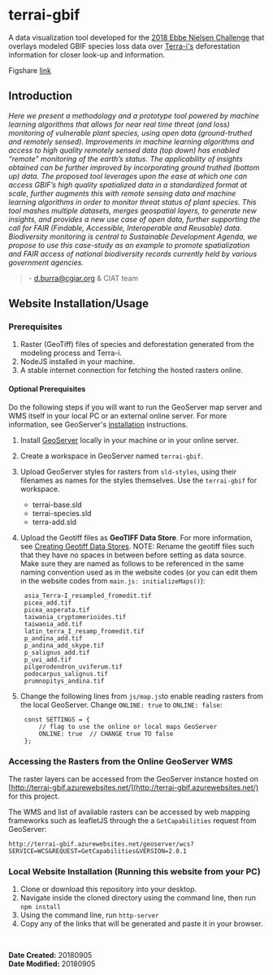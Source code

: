 # terrai-gbif


A data visualization tool developed for the [2018 Ebbe Nielsen Challenge](https://www.gbif.org/news/1GQURfK5jS4Iq4O06Y0EK4/2018-gbif-ebbe-nielsen-challenge-seeks-open-data-innovations-for-biodiversity) that overlays modeled GBIF species loss data over [Terra-i's](http://terra-i.org/terra-i.html) deforestation information for closer look-up and information.

Figshare [link](https://figshare.com/s/0b556b9d4c4a5d6f0e9c)

## Introduction

*Here we present a methodology and a prototype tool powered by machine learning algorithms that allows for near real time threat (and loss) monitoring of vulnerable plant species, using open data (ground-truthed and remotely sensed). Improvements in machine learning algorithms and access to high quality remotely sensed data (top down) has enabled “remote” monitoring of the earth’s status. The applicability of insights obtained can be further improved by incorporating ground truthed (bottom up) data. The proposed tool leverages upon the ease at which one can access GBIF’s high quality spatialized data in a standardized format at scale, further augments this with remote sensing data and machine learning algorithms in order to monitor threat status of plant species. This tool mashes multiple datasets, merges geospatial layers, to generate new insights, and provides a new use case of open data, further supporting the call for FAIR (Findable, Accessible, Interoperable and Reusable) data. Biodiversity monitoring is central to Sustainable Development Agenda, we propose to use this case-study as an example to promote spatialization and FAIR access of national biodiversity records currently held by various government agencies.*
> 
> \- d.burra@cgiar.org & CIAT team


## Website Installation/Usage

### Prerequisites

1. Raster (GeoTiff) files of species and deforestation generated from the modeling process and Terra-i.
2. NodeJS installed in your machine.
3. A stable internet connection for fetching the hosted rasters online.

#### Optional Prerequisites

Do the following steps if you will want to run the GeoServer map server and WMS itself in your local PC or an external online server. For more information, see GeoServer's [installation](http://docs.geoserver.org/stable/en/user/installation/win_installer.html) instructions.

1. Install [GeoServer](http://geoserver.org/) locally in your machine or in your online server. 
2. Create a workspace in GeoServer named `terrai-gbif`.
3. Upload GeoServer styles for rasters from `sld-styles`, using their filenames as names for the styles themselves. Use the `terrai-gbif` for workspace.
	- terrai-base.sld
	- terrai-species.sld
	- terra-add.sld
4. Upload the Geotiff files as **GeoTIFF Data Store**. For more information, see [Creating Geotiff Data Stores](https://geoserver.geo-solutions.it/edu/en/adding_data/add_geotiff.html). NOTE: Rename the geotiff files such that they have no spaces in between before setting as data source. Make sure they are named as follows to be referenced in the same naming convention used as in the website codes (or you can edit them in the website codes from `main.js: initializeMaps()`):

		asia_Terra-I_resampled_fromedit.tif
		picea_add.tif
		picea_asperata.tif
		taiwania_cryptomerioides.tif
		taiwania_add.tif
		latin_terra_I_resamp_fromedit.tif
		p_andina_add.tif
		p_andina_add_skype.tif
		p_salignus_add.tif
		p_uvi_add.tif
		pilgerodendron_uviferum.tif
		podocarpus_salignus.tif
		prumnopitys_andina.tif

5. Change the following lines from `js/map.js`to enable reading rasters from the local GeoServer. Change `ONLINE: true` to `ONLINE: false`:

		const SETTINGS = {
		    // flag to use the online or local maps GeoServer
		    ONLINE: true  // CHANGE true TO false
		};

### Accessing the Rasters from the Online GeoServer WMS

The raster layers can be accessed from the GeoServer instance hosted on [http://terrai-gbif.azurewebsites.net/](http://terrai-gbif.azurewebsites.net/) for this project.

The WMS and list of available rasters can be accessed by web mapping frameworks such as leafletJS through the a `GetCapabilities` request from GeoServer:

`http://terrai-gbif.azurewebsites.net/geoserver/wcs?SERVICE=WCS&REQUEST=GetCapabilities&VERSION=2.0.1`

### Local Website Installation (Running this website from your PC)

1. Clone or download this repository into your desktop.
2. Navigate inside the cloned directory using the command line, then run `npm install`
3. Using the command line, run `http-server`
4. Copy any of the links that will be generated and paste it in your browser.

<br>

**Date Created:** 20180905<br>
**Date Modified:** 20180905 